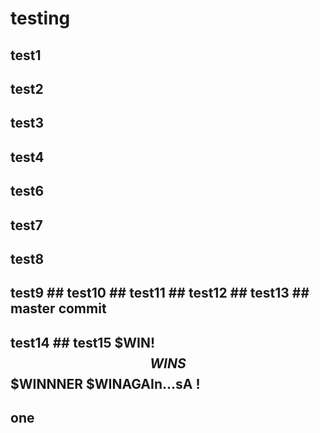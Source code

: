 # testing

## test1

## test2

## test3

## test4

## test6

## test7

## test8

## test9 ## test10 ## test11 ## test12 ## test13 ## master commit

## test14 ## test15 $WIN! $$WINS $$$WINNNER $WINAGAIn...sA !

## one